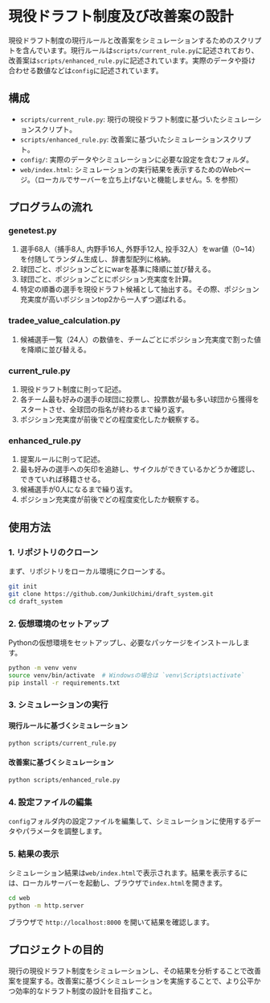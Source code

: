 
# 現役ドラフト制度及び改善案の設計

現役ドラフト制度の現行ルールと改善案をシミュレーションするためのスクリプトを含んでいます。現行ルールは`scripts/current_rule.py`に記述されており、改善案は`scripts/enhanced_rule.py`に記述されています。実際のデータや掛け合わせる数値などは`config`に記述されています。

## 構成

- `scripts/current_rule.py`: 現行の現役ドラフト制度に基づいたシミュレーションスクリプト。
- `scripts/enhanced_rule.py`: 改善案に基づいたシミュレーションスクリプト。
- `config/`: 実際のデータやシミュレーションに必要な設定を含むフォルダ。
- `web/index.html`: シミュレーションの実行結果を表示するためのWebページ。（ローカルでサーバーを立ち上げないと機能しません。5. を参照）


## プログラムの流れ

### genetest.py

1. 選手68人（捕手8人, 内野手16人, 外野手12人, 投手32人）をwar値（0~14）を付随してランダム生成し、辞書型配列に格納。
2. 球団ごと、ポジションごとにwarを基準に降順に並び替える。
3. 球団ごと、ポジションごとにポジション充実度を計算。
4. 特定の順番の選手を現役ドラフト候補として抽出する。その際、ポジション充実度が高いポジションtop2から一人ずつ選ばれる。

### tradee_value_calculation.py

1. 候補選手一覧（24人）の数値を、チームごとにポジション充実度で割った値を降順に並び替える。

### current_rule.py

1. 現役ドラフト制度に則って記述。
2. 各チーム最も好みの選手の球団に投票し、投票数が最も多い球団から獲得をスタートさせ、全球団の指名が終わるまで繰り返す。
3. ポジション充実度が前後でどの程度変化したか観察する。

### enhanced_rule.py

1. 提案ルールに則って記述。
2. 最も好みの選手への矢印を追跡し、サイクルができているかどうか確認し、できていれば移籍させる。
3. 候補選手が0人になるまで繰り返す。
4. ポジション充実度が前後でどの程度変化したか観察する。


## 使用方法

### 1. リポジトリのクローン

まず、リポジトリをローカル環境にクローンする。

```bash
git init
git clone https://github.com/JunkiUchimi/draft_system.git
cd draft_system
```

### 2. 仮想環境のセットアップ

Pythonの仮想環境をセットアップし、必要なパッケージをインストールします。

```bash
python -m venv venv
source venv/bin/activate  # Windowsの場合は `venv\Scripts\activate`
pip install -r requirements.txt
```

### 3. シミュレーションの実行

#### 現行ルールに基づくシミュレーション

```bash
python scripts/current_rule.py
```

#### 改善案に基づくシミュレーション

```bash
python scripts/enhanced_rule.py
```

### 4. 設定ファイルの編集

`config`フォルダ内の設定ファイルを編集して、シミュレーションに使用するデータやパラメータを調整します。

### 5. 結果の表示

シミュレーション結果は`web/index.html`で表示されます。結果を表示するには、ローカルサーバーを起動し、ブラウザで`index.html`を開きます。

```bash
cd web
python -m http.server
```

ブラウザで `http://localhost:8000` を開いて結果を確認します。

## プロジェクトの目的

現行の現役ドラフト制度をシミュレーションし、その結果を分析することで改善案を提案する。改善案に基づくシミュレーションを実施することで、より公平かつ効率的なドラフト制度の設計を目指すこと。

